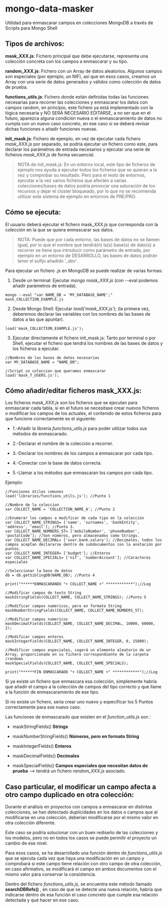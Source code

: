 # mongo-data-masker
Utilidad para enmascarar campos en colecciones MongoDB a través de Scripts para Mongo Shell

## Tipos de archivos:
**mask_XXX.js**: Fichero principal que debe ejecutarse, representa una colección concreta con los campos a enmascarar y su tipo.

**random_XXX.js**: Fichero con un Array de datos aleatorios. Algunos campos son especiales (por ejemplo, un NIF), así que en esos casos, creamos un Array con una serie de datos generados y válidos como colección de datos de prueba.

**functions_utils.js**: Fichero donde están definidas todas las funciones necesarias para recorrer las colecciones y enmascarar los datos con campos random, en principio, este fichero ya está implementado con la lógica necesaria y NO SERÁ NECESARIO EDITARSE, a no ser que en el futuro, aparezca alguna condición nueva o el enmascaramiento de datos no cumpla con un nuevo caso concreto, en ese caso si se deberá revisar dichas funciones o añadir funciones nuevas.

**init_mask.js**: Fichero de ejemplo, en vez de ejecutar cada fichero _mask_XXX.js_ por separado, se podría ejecutar un fichero como este, para declarar los parámetros de entrada necesarios y ejecutar una serie de ficheros _mask_XXX.js_ de forma secuencial.

>NOTA de _init_mask.js_: En un entorno local, este tipo de ficheros de ejemplo nos ayuda a ejecutar todos los ficheros que se quieran a la vez y comprobar su resultado. Pero para el resto de entornos, ejecutar a la vez varios ficheros que afecten a varias colecciones/bases de datos podría provocar una saturación de los recursos y dejar el clúster bloqueado, por lo que no se recomienda utilizar este sistema de ejemplo en entornos de PRE/PRO.

## Cómo se ejecuta:
El usuario deberá ejecutar el fichero mask_XXX.js que corresponda con la colección en la que se quiera enmascarar sus datos.

>NOTA: Puede que por cada entorno, las bases de datos no se llamen igual, por lo que el nombre que tendrá(n) la(s) base(s) de dato(s) a recorrer se tiene que introducir como parámetro de entrada, por ejemplo en un entorno de DESARROLLO, las bases de datos podrán tener el sufijo añadido '_dev'.


Para ejecutar un fichero .js en MongoDB se puede realizar de varias formas:

1) Desde un terminal: Ejecutar _mongo mask_XXX.js_ (con --eval podemos añadir parámetros de entrada).
```
mongo --eval "var NAME_DB = 'MY_DATABASE_NAME';" mask_COLLECTION_EXAMPLE.js
``` 

2) Desde Mongo Shell: Ejecutar _load('mask_XXX.js')_; (la primera vez, deberemos declarar las variables con los nombres de las bases de datos a las que apuntar).

```var MY_DATABASE_NAME = "NAME_DB";
load('mask_COLLECTION_EXAMPLE.js');
``` 

3) Ejecutar directamente el fichero init_mask.js: Tanto por terminal o por Shell, ejecutar el fichero que tendrá los nombres de las bases de datos y los ficheros a ejecutar.

```
//Nombres de las bases de datos necesarias
var MY_DATABASE_NAME = "NAME_DB";

//Script co coleccion que queramos enmascarar
load('mask_T_USERS.js');
```

## Cómo añadir/editar ficheros mask_XXX.js:
Los ficheros _mask_XXX.js_ son los ficheros que se ejecutan para enmascarar cada tabla, si en el futuro se necesitase crear nuevos ficheros o modificar los campos de los actuales, el contenido de estos ficheros para que funcione correctamente es el siguiente:

* 1.-Añadir la librería _functions_utils.js_ para poder utilizar todos sus métodos de enmascarado.

* 2.-Declarar el nombre de la colección a recorrer.

* 3.-Declarar los nombres de los campos a enmascarar por cada tipo.

* 4.-Conectar con la base de datos correcta.

* 5.-Llamar a los métodos que enmascaran los campos por cada tipo.

Ejemplo:
```
//Funciones útiles comunes
load('libraries/functions_utils.js'); //Punto 1

//Nombre de la coleccion
var COLLECT_NAME = 'COLLECTION_NAME_A'; //Punto 2

//Enumerar los campos a modificar de cada tipo en la colección
var COLLECT_NAME_STRINGS= ['name', 'surnames', 'bankEntity', 'address', 'email']; //Punto 3.
var COLLECT_NAME_NUMBERS_ST= ['mobileNumber', 'phoneNumber', 'postalCode']; //Son números, pero almacenados como Strings.
var COLLECT_NAME_DECIMAL= ['user.bank.salary']; //Decimales, todos los campos aceptan declararse dentro de subdocumentos con la anotación por puntos.
var COLLECT_NAME_INTEGER= ['budget']; //Enteros
var COLLECT_NAME_SPECIALS= ['nif', 'numberAccount']; //Caracteres especiales

//Seleccionar la base de datos
db = db.getSiblingDB(NAME_DB); //Punto 4

print("******ENMASCARANDO "+ COLLECT_NAME +" ************");//Log

//Modificar campos de texto String
maskStringFields(COLLECT_NAME, COLLECT_NAME_STRINGS); //Punto 5

//Modificar campos numericos, pero en formato String
maskNumberStringFields(COLLECT_NAME, COLLECT_NAME_NUMBERS_ST);

//Modificar campos numericos
maskDecimalFields(COLLECT_NAME, COLLECT_NAME_DECIMAL, 10000, 60000, 2);

//Modificar campos enteros
maskIntegerFields(COLLECT_NAME, COLLECT_NAME_INTEGER, 0, 15000);

//Modificar campos especiales, cogerá un elemento aleatorio de un Array, proporcionado en su fichero correspondiente de la carpeta /randoms
maskSpecialFields(COLLECT_NAME, COLLECT_NAME_SPECIALS);

print("******FIN ENMASCARADO "+ COLLECT_NAME +" ************");//Log
```

Si ya existe un fichero que enmascara esa colección, simplemente habría que añadir el campo a la colección de campos del tipo correcto y que llame a la función de enmascaramiento de ese tipo.

Si no existe un fichero, sería crear uno nuevo y especificar los 5 Puntos correctamente para ese nuevo caso.

Las funciones de enmascarado que existen en el *function_utils.js* son :

* maskStringFields() **Strings**

* maskNumberStringFields() **Números, pero en formato String**

* maskIntegerFields() **Enteros**

* maskDecimalFields() **Decimales**

* maskSpecialFields() **Campos especiales que necesitan datos de prueba** --> tendrá un fichero _random_XXX.js_ asociado.

## Caso particular, el modificar un campo afecta a otro campo duplicado en otra colección:

Durante el análisis en proyectos con campos a enmascarar en distintas colecciones, se han detectado duplicidades en los datos o campos que al modificarse en una colección, deberían modificarse por el mismo valor en otra colección diferente.

Este caso se podría solucionar con un buen rediseño de las colecciones y los modelos, pero no en todos los casos se puede permitir el proyecto un cambio de ese nivel.

Para esos casos, se ha desarrollado una función dentro de _functions_utils.js_ que se ejecuta cada vez que haya una modificación en un campo y comprobará si este campo tiene relación con otro campo de otra colección, en caso afirmativo, se modificará el campo en ambos documentos con el mismo valor para conservar la consistencia.

Dentro del fichero _functions_utils.js_, se encuentra este método llamado **searchDBRefs()** , en caso de que se detecte una nueva relación, habría que indicarse dentro de esa función el caso concreto que cumple esa relación detectada y qué hacer en ese caso.
